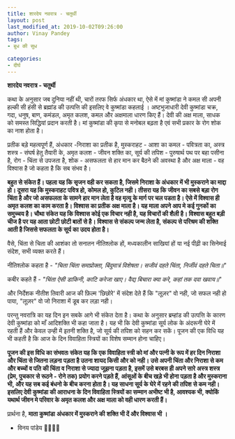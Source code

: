 ```yaml
---
title: शारदेय नवरात्र - चतुर्थी
layout: post
last_modified_at: 2019-10-02T09:26:00
author: Vinay Pandey
tags:
- बुध की सुध

categories:
- दीर्घ
---
```

**शारदेय नवरात्र - चतुर्थी**

 कथा के अनुसार जब दुनिया नहीं थी, चारों तरफ सिर्फ अंधकार था, ऐसे में मां कुष्मांडा ने कमल सी अपनी हल्की सी हंसी से ब्रह्मांड की उत्पत्ति की इसलिए वे कुष्मांडा कहलाई । 
अष्टभुजाधारी देवी कुष्मांडा चक्र, गदा, धनुष, बाण, कमंडल, अमृत कलश, कमल और अक्षमाला धारण किए हैं। देवी की अक्ष माला, साधक को समस्त सिद्धियां प्रदान करती है। 
मां कुष्मांडा की कृपा से मनोबल बढ़ता है एवं सभी प्रकार के रोग शोक का नाश होता है।  

प्रतीक बड़े महत्वपूर्ण हैं, 
अंधकार -निराशा का प्रतीक है,
मुस्कराहट - आशा का
कमल - पवित्रता का,
अस्त्र शस्त्र - संघर्ष हेतु तैयारी के,
अमृत कलश - जीवन शक्ति का,
सूर्य की तपिश - पुरुषार्थ पथ पर बहा पसीना है,
रोग - चिंता से उपजता है,
शोक - असफलता से हार मान कर बैठने की अवस्था है 
और 
अक्ष माला - वह विश्वास है जो कहता है कि सब संभव है। 

**बहुत से संकेत हैं। पहला यह कि सृजन वही कर सकता है, जिसमे निराशा के अंधकार में भी मुस्कराने का माद्दा हो। दूसरा यह कि मुस्कराहट पवित्र हो, कोमल हो, कुटिल नही। तीसरा यह कि जीवन का सबसे बड़ा रोग चिंता है और जो असफलता के सामने हार मान लेता है वह मृत्यु के मार्ग पर चल पडता है। ऐसे में विश्वास ही अमृत कलश का काम करता है। विश्वास का प्रतीक अक्ष माला है। यह माला अपने आप मे कई गुनकों का समुच्चय है। चौथा संकेत यह कि विश्वास कोई एक विचार नही है, यह विचारों की शैली है। विश्वास बहुत बड़ी चीज है पर यह आता छोटी छोटी बातों से है। विश्वास से संकल्प जन्म लेता है, संकल्प से परिश्रम की शक्ति आती है जिससे सफलता के सूर्य का उदय होता है।**

वैसे, चिंता से चिता की आशंका तो सनातन नीतिश्लोक हों, मध्यकालीन साखियां हों या नई पीढ़ी का सिनेमाई संदेश, सभी व्यक्त करते हैं। 

नीतिश्लोक कहता है -
*"चिता चिंता समाप्रोक्ता, बिंदुमात्रं विशेषता।*
*सजीवं दहते चिंता, निर्जीवं दहते चिता॥*"
 
कबीर कहते हैं -
*"चिंता ऐसी डाकिनी, काटि करेजा खाए।*
*वैद्य बिचारा क्या करे, कहां तक दवा खवाय॥*"

और निर्देशक नीतीश तिवारी आज की फ़िल्म 'छिछोरे' में संदेश देते हैं कि "लूज़र" वो नही, जो सफल नही हो पाया, "लूज़र" वो जो निराशा में डूब कर लड़ा नही। 

परन्तु नवरात्रि का यह दिन इन सबके आगे भी संकेत देता है। कथा के अनुसार ब्रम्हांड की उत्पत्ति के कारण देवी कुष्मांडा को माँ आदिशक्ति भी कहा जाता है। यह भी कि देवी कुष्मांडा सूर्य लोक के अंदरूनी घेरे में रहती हैं और केवल उन्ही में इतनी शक्ति है, जो सूर्य की तपिश को सहन कर सकें। पूजन की एक विधि यह भी कहती है कि आज के दिन विवाहिता स्त्रियों का विशेष सम्मान होना चाहिए। 

**पूजन की इस विधि का संभवतः संकेत यह कि एक विवाहिता स्त्री को मां और पत्नी के रूप में हर दिन निराशा और चिंता से जितना लड़ना पड़ता है उतना शायद किसी और को नही। उसे अपनी चिंता और निराशा से कम और बच्चों व पति की चिंता व निराशा से ज्यादा जूझना पड़ता है, इसमें उसे बरबस ही अपने सारे अस्त्र शस्त्र (प्रेम, पुचकार से रूठने - रोने तक) प्रयोग करने पड़ते हैं, आंसूओं के बीच खड़े भी होना पड़ता है और मुस्कराना भी, और यह सब  कई बंधनो के बीच करना होता है। यह साधना सूर्य के घेरे में रहने की तपिश से कम नही। इसलिए देवी कुष्मांडा की आराधना के दिन विवाहिता स्त्रियों का सम्मान अभीष्ट भी है, आवश्यक भी, क्योकिं यथार्थ जीवन मे परिवार के अमृत कलश और अक्ष माला को वही धारण करती हैं।**

प्रार्थना है,
**माता कुष्मांडा**
**अंधकार में मुस्कराने की**
**शक्ति भी दें और विश्वास भी ।**

- विनय पांडेय
🙏🌷🌷🙏


